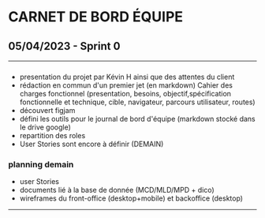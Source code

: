 # CARNET DE BORD ÉQUIPE

## 05/04/2023 -  Sprint 0

---
###  

- presentation du projet par Kévin H ainsi que des attentes du client
- rédaction en commun d'un premier jet (en markdown) Cahier des charges fonctionnel (presentation, besoins, objectif,spécification fonctionnelle et technique, cible, navigateur, parcours utilisateur, routes)
- découvert figjam
- défini les outils pour le journal de bord d'équipe (markdown stocké dans le drive google)
- repartition des roles
- User Stories sont encore à définir (DEMAIN)

### planning demain

- user Stories
- documents lié à la base de donnée (MCD/MLD/MPD + dico)
- wireframes du front-office (desktop+mobile) et backoffice (desktop)

---
